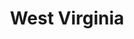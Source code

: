 ---
title: "West Virginia"
hashtag: west-virginia
borders:
  - Kentucky
  - Maryland
  - Ohio
  - Pennsylvania
  - Virginia
subdivision-of:
  - United States
tags:
  - State
  - United States
---